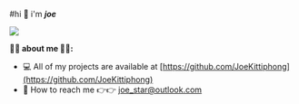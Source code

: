 #hi :wave: i'm ***joe***

![](https://komarev.com/ghpvc/?username=JoeKittiphong)


**:tada::tada: about me :tada::tada::**
- :computer: All of my projects are available at [https://github.com/JoeKittiphong](https://github.com/JoeKittiphong)
- :email: How to reach me :point_right::point_right: [joe_star@outlook.com]()
